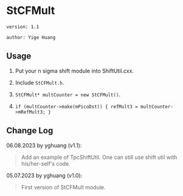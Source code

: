 # StCFMult

`version: 1.1`

`author: Yige Huang`

## Usage

1. Put your n sigma shift module into ShiftUtil.cxx.

2. Include `StCFMult.h`.

3. `StCFMult* multCounter = new StCFMult()`.

4. `if (multCounter->make(mPicoDst)) { refMult3 = multCounter->mRefMult3; }`

## Change Log

06.08.2023 by yghuang (v1.1):

> Add an example of TpcShiftUtil. One can still use shift util with his/her-self's code.

05.07.2023 by yghuang (v1.0):

> First version of StCFMult module.
